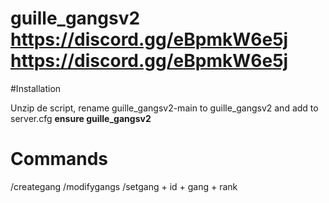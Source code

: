 # guille_gangsv2 https://discord.gg/eBpmkW6e5j https://discord.gg/eBpmkW6e5j

#Installation

Unzip de script, rename guille_gangsv2-main to guille_gangsv2 and add to server.cfg **ensure guille_gangsv2**

# Commands

/creategang
/modifygangs
/setgang + id + gang + rank
